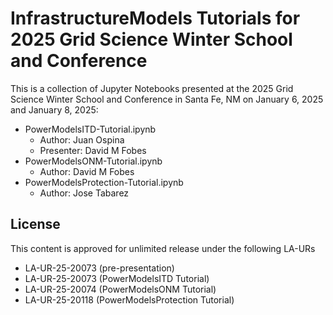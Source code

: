 # InfrastructureModels Tutorials for 2025 Grid Science Winter School and Conference

This is a collection of Jupyter Notebooks presented at the 2025 Grid Science Winter School and Conference in Santa Fe, NM on January 6, 2025 and January 8, 2025:

- PowerModelsITD-Tutorial.ipynb
  - Author: Juan Ospina
  - Presenter: David M Fobes
- PowerModelsONM-Tutorial.ipynb
  - Author: David M Fobes
- PowerModelsProtection-Tutorial.ipynb
  - Author: Jose Tabarez

## License

This content is approved for unlimited release under the following LA-URs

- LA-UR-25-20073 (pre-presentation)
- LA-UR-25-20073 (PowerModelsITD Tutorial)
- LA-UR-25-20074 (PowerModelsONM Tutorial)
- LA-UR-25-20118 (PowerModelsProtection Tutorial)
